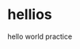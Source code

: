# hellios
hello world practice
<!DOCTYPE html>
<html>
<head>
  <meta charset= UTF-8>
  <title>hello world</title>  
  <script></script> 
  <style></style>
  <link/>
  </head>
  <body>
    
    






</html
